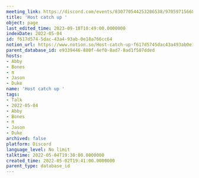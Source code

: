 ```yaml
---
meeting_link: https://discord.com/events/830770544253206538/970597156681568276
title: 'Host catch up '
object: page
last_edited_time: 2023-09-18T10:49:00.0000000
indexDate: 2022-05-04
id: f617d574-5dac-43a4-93ab-0e18a766cc64
notion_url: https://www.notion.so/Host-catch-up-f617d5745dac43a493ab0e18a766cc64
parent_database_id: e9339446-880f-4ef0-8ad7-8ad1f507dded
hosts:
- Abby
- Bones
- π
- Jason
- Duke
name: 'Host catch up '
tags:
- Talk
- 2022-05-04
- Abby
- Bones
- π
- Jason
- Duke
archived: false
platform: Discord
language_level: No limit
talktime: 2022-05-04T19:30:00.0000000
created_time: 2022-05-02T19:41:00.0000000
parent_type: database_id
---
```





